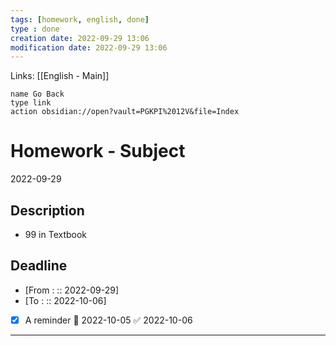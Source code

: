 ```yaml
---
tags: [homework, english, done]
type : done
creation date: 2022-09-29 13:06
modification date: 2022-09-29 13:06
---
```

Links: [[English - Main]]
```button
name Go Back
type link
action obsidian://open?vault=PGKPI%2012V&file=Index
```
# Homework - Subject
2022-09-29
## Description
-  99 in Textbook
## Deadline
-  [From : :: 2022-09-29]
-  [To : :: 2022-10-06]
- [x] A reminder 📅 2022-10-05 ✅ 2022-10-06
---